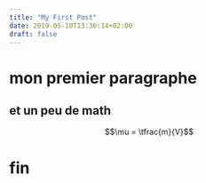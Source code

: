 ```yaml
---
title: "My First Post"
date: 2019-05-10T13:36:14+02:00
draft: false
---
```


# mon premier paragraphe
## et un peu de math
$$\mu = \tfrac{m}{V}$$
# fin

